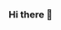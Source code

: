 ### Hi there 👋

<!--
**reynerfernaldi/reynerfernaldi** is a ✨ _special_ ✨ repository because its `README.md` (this file) appears on your GitHub profile.

Here are some ideas to get you started:

Hiiii my name is Reyner Fernaldi and I'm a collage student of Sepuluh Nopember Insttute of Technology.

- 🔭 I’m currently working on ...
- 🌱 I’m currently learning informatics Engineering
- 👯 I’m looking to collaborate on ...
- 🤔 I’m looking for help with ...
- 💬 Ask me about ...
- 📫 How to reach me: ...
- 😄 Pronouns: ...
- ⚡ Fun fact: ...
-->
